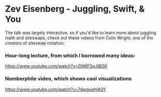 # Zev Eisenberg - Juggling, Swift, & You

The talk was largely interactive, so if you'd like to learn more about juggling math and siteswaps, check out these videos from Colin Wright, one of the creators of siteswap notation:

### Hour-long lecture, from which I borrowed many ideas:
<https://www.youtube.com/watch?v=GNKFSpJIBO0>

### Numberphile video, which shows cool visualizations
<https://www.youtube.com/watch?v=7dwgusHjA0Y>
